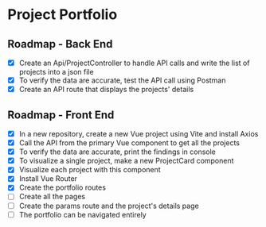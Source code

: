 # Project Portfolio

## Roadmap - Back End

- [x] Create an Api/ProjectController to handle API calls and write the list of projects into a json file
- [x] To verify the data are accurate, test the API call using Postman
- [x] Create an API route that displays the projects' details

## Roadmap - Front End

- [x] In a new repository, create a new Vue project using Vite and install Axios
- [x] Call the API from the primary Vue component to get all the projects
- [x] To verify the data are accurate, print the findings in console
- [x] To visualize a single project, make a new ProjectCard component
- [x] Visualize each project with this component
- [x] Install Vue Router
- [x] Create the portfolio routes
- [ ] Create all the pages
- [ ] Create the params route and the project's details page
- [ ] The portfolio can be navigated entirely